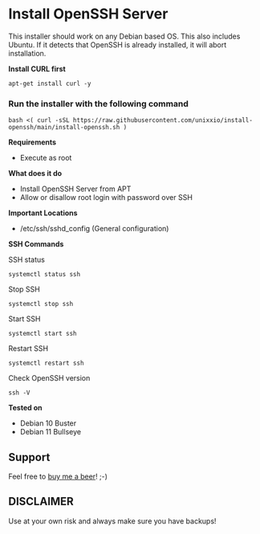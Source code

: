 # Install OpenSSH Server

This installer should work on any Debian based OS. This also includes Ubuntu. If it detects that OpenSSH is already installed, it will abort installation.

**Install CURL first**
```
apt-get install curl -y
```

### Run the installer with the following command
```
bash <( curl -sSL https://raw.githubusercontent.com/unixxio/install-openssh/main/install-openssh.sh )
```

**Requirements**
* Execute as root

**What does it do**
* Install OpenSSH Server from APT
* Allow or disallow root login with password over SSH

**Important Locations**
* /etc/ssh/sshd_config (General configuration)

**SSH Commands**

SSH status
```
systemctl status ssh
```
Stop SSH
```
systemctl stop ssh
```
Start SSH
```
systemctl start ssh
```
Restart SSH
```
systemctl restart ssh
```
Check OpenSSH version
```
ssh -V
```

**Tested on**
* Debian 10 Buster
* Debian 11 Bullseye

## Support
Feel free to [buy me a beer](https://paypal.me/sonnymeijer)! ;-)

## DISCLAIMER
Use at your own risk and always make sure you have backups!
